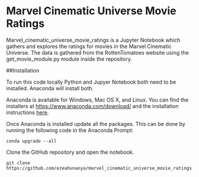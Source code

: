 # Marvel Cinematic Universe Movie Ratings

Marvel_cinematic_universe_movie_ratings is a Jupyter Notebook which gathers and explores the ratings for movies in the Marvel Cinematic Universe. The data is gathered from the RottenTomatoes website using the get_movie_module.py module inside the repository.  

##Installation

To run this code locally Python and Jupyer Notebook both need to be installed. Anaconda will install both.

Anaconda is available for Windows, Mac OS X, and Linux. You can find the installers at https://www.anaconda.com/download/ and the installation instructions [here](https://docs.anaconda.com/anaconda/install/).

Once Anaconda is installed update all the packages. This can be done by running the following code in the Anaconda Prompt:

```
conda upgrade --all
```

Clone the GitHub repository and open the notebook.

```
git clone https://github.com/ezeahunanya/marvel_cinematic_universe_movie_ratings.git
```

